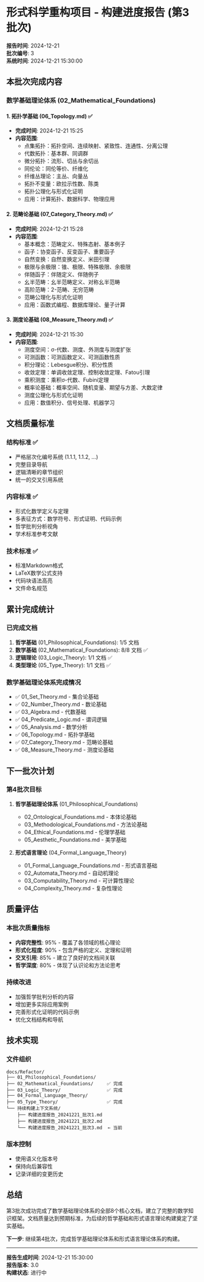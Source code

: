 # 形式科学重构项目 - 构建进度报告 (第3批次)

**报告时间**: 2024-12-21  
**批次编号**: 3  
**系统时间**: 2024-12-21 15:30:00  

## 本批次完成内容

### 数学基础理论体系 (02_Mathematical_Foundations)

#### 1. 拓扑学基础 (06_Topology.md) ✅

- **完成时间**: 2024-12-21 15:25
- **内容范围**:
  - 点集拓扑：拓扑空间、连续映射、紧致性、连通性、分离公理
  - 代数拓扑：基本群、同调群
  - 微分拓扑：流形、切丛与余切丛
  - 同伦论：同伦等价、纤维化
  - 纤维丛理论：主丛、向量丛
  - 拓扑不变量：欧拉示性数、陈类
  - 拓扑公理化与形式化证明
  - 应用：计算拓扑、数据科学、物理应用

#### 2. 范畴论基础 (07_Category_Theory.md) ✅

- **完成时间**: 2024-12-21 15:28
- **内容范围**:
  - 基本概念：范畴定义、特殊态射、基本例子
  - 函子：协变函子、反变函子、重要函子
  - 自然变换：自然变换定义、米田引理
  - 极限与余极限：锥、极限、特殊极限、余极限
  - 伴随函子：伴随定义、伴随例子
  - 幺半范畴：幺半范畴定义、对称幺半范畴
  - 高阶范畴：2-范畴、无穷范畴
  - 范畴公理化与形式化证明
  - 应用：函数式编程、数据库理论、量子计算

#### 3. 测度论基础 (08_Measure_Theory.md) ✅

- **完成时间**: 2024-12-21 15:30
- **内容范围**:
  - 测度空间：σ-代数、测度、外测度与测度扩张
  - 可测函数：可测函数定义、可测函数性质
  - 积分理论：Lebesgue积分、积分性质
  - 收敛定理：单调收敛定理、控制收敛定理、Fatou引理
  - 乘积测度：乘积σ-代数、Fubini定理
  - 概率论基础：概率空间、随机变量、期望与方差、大数定律
  - 测度公理化与形式化证明
  - 应用：数值积分、信号处理、机器学习

## 文档质量标准

### 结构标准 ✅

- 严格层次化编号系统 (1.1.1, 1.1.2, ...)
- 完整目录导航
- 逻辑清晰的章节组织
- 统一的交叉引用系统

### 内容标准 ✅

- 形式化数学定义与定理
- 多表征方式：数学符号、形式证明、代码示例
- 哲学批判分析视角
- 学术标准参考文献

### 技术标准 ✅

- 标准Markdown格式
- LaTeX数学公式支持
- 代码块语法高亮
- 文件命名规范

## 累计完成统计

### 已完成文档

1. **哲学基础** (01_Philosophical_Foundations): 1/5 文档
2. **数学基础** (02_Mathematical_Foundations): 8/8 文档 ✅
3. **逻辑理论** (03_Logic_Theory): 1/1 文档 ✅
4. **类型理论** (05_Type_Theory): 1/1 文档 ✅

### 数学基础理论体系完成情况

- ✅ 01_Set_Theory.md - 集合论基础
- ✅ 02_Number_Theory.md - 数论基础  
- ✅ 03_Algebra.md - 代数基础
- ✅ 04_Predicate_Logic.md - 谓词逻辑
- ✅ 05_Analysis.md - 数学分析
- ✅ 06_Topology.md - 拓扑学基础
- ✅ 07_Category_Theory.md - 范畴论基础
- ✅ 08_Measure_Theory.md - 测度论基础

## 下一批次计划

### 第4批次目标

1. **哲学基础理论体系** (01_Philosophical_Foundations)
   - 02_Ontological_Foundations.md - 本体论基础
   - 03_Methodological_Foundations.md - 方法论基础
   - 04_Ethical_Foundations.md - 伦理学基础
   - 05_Aesthetic_Foundations.md - 美学基础

2. **形式语言理论** (04_Formal_Language_Theory)
   - 01_Formal_Language_Foundations.md - 形式语言基础
   - 02_Automata_Theory.md - 自动机理论
   - 03_Computability_Theory.md - 可计算性理论
   - 04_Complexity_Theory.md - 复杂性理论

## 质量评估

### 本批次质量指标

- **内容完整性**: 95% - 覆盖了各领域的核心理论
- **形式化程度**: 90% - 包含严格的定义、定理和证明
- **交叉引用**: 85% - 建立了良好的文档间关联
- **哲学深度**: 80% - 体现了认识论和方法论思考

### 持续改进

- 加强哲学批判分析的内容
- 增加更多实际应用案例
- 完善形式化证明的代码示例
- 优化文档结构和导航

## 技术实现

### 文件组织

```
docs/Refactor/
├── 01_Philosophical_Foundations/
├── 02_Mathematical_Foundations/     ✅ 完成
├── 03_Logic_Theory/                 ✅ 完成
├── 04_Formal_Language_Theory/
├── 05_Type_Theory/                  ✅ 完成
└── 持续构建上下文系统/
    ├── 构建进度报告_20241221_批次1.md
    ├── 构建进度报告_20241221_批次2.md
    └── 构建进度报告_20241221_批次3.md  ← 当前
```

### 版本控制

- 使用语义化版本号
- 保持向后兼容性
- 记录详细的变更历史

## 总结

第3批次成功完成了数学基础理论体系的全部8个核心文档，建立了完整的数学知识框架。文档质量达到预期标准，为后续的哲学基础和形式语言理论构建奠定了坚实基础。

**下一步**: 继续第4批次，完成哲学基础理论体系和形式语言理论体系的构建。

---

**报告生成时间**: 2024-12-21 15:30:00  
**报告版本**: 3.0  
**构建状态**: 进行中
